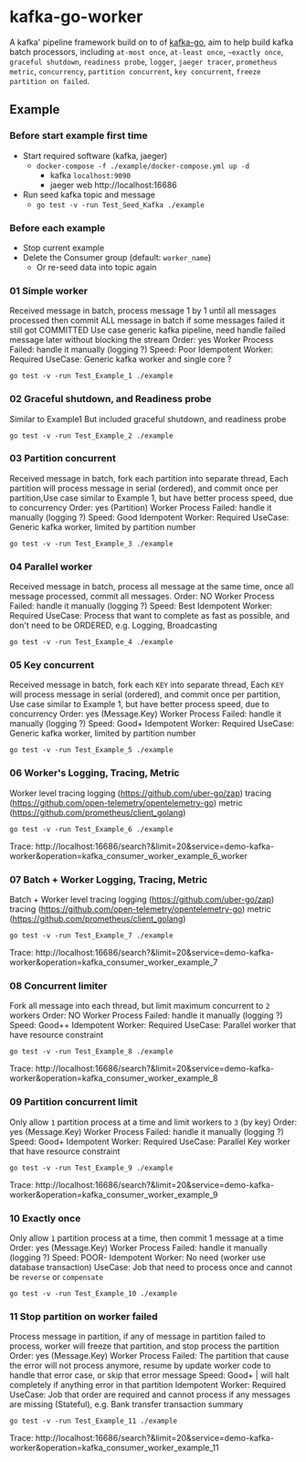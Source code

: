 
# kafka-go-worker

A kafka' pipeline framework build on to of [kafka-go](https://github.com/segmentio/kafka-go), aim to help build kafka batch processors, including `at-most once`, `at-least once`, `~exactly once`, `graceful shutdown`, `readiness probe`, `logger`, `jaeger tracer`, `prometheus metric`, `concurrency`, `partition concurrent`, `key concurrent`, `freeze partition on failed`.

## Example

### Before start example first time
- Start required software (kafka, jaeger)
    - `docker-compose -f ./example/docker-compose.yml up -d`
        - kafka `localhost:9090`
        - jaeger web http://localhost:16686
- Run seed kafka topic and message
    - `go test -v -run Test_Seed_Kafka ./example`

### Before each example
- Stop current example
- Delete the Consumer group (default: `worker_name`)
  - Or re-seed data into topic again


### 01 Simple worker
Received message in batch, process message 1 by 1 until all messages processed then commit ALL message in batch if some messages failed it still got COMMITTED Use case generic kafka pipeline, need handle failed message later without blocking the stream
Order: yes
Worker Process Failed: handle it manually (logging ?)
Speed: Poor
Idempotent Worker: Required
UseCase: Generic kafka worker and single core ?

`go test -v -run Test_Example_1 ./example`

### 02 Graceful shutdown, and Readiness probe
Similar to Example1 But included graceful shutdown, and readiness probe

`go test -v -run Test_Example_2 ./example`

### 03 Partition concurrent
Received message in batch, fork each partition into separate thread, Each partition will process message in serial (ordered), and commit once per partition,Use case similar to Example 1, but have better process speed, due to concurrency
Order: yes (Partition)
Worker Process Failed: handle it manually (logging ?)
Speed: Good
Idempotent Worker: Required
UseCase: Generic kafka worker, limited by partition number

`go test -v -run Test_Example_3 ./example`

### 04 Parallel worker
Received message in batch, process all message at the same time, once all message processed, commit all messages.
Order: NO
Worker Process Failed: handle it manually (logging ?)
Speed: Best
Idempotent Worker: Required
UseCase: Process that want to complete as fast as possible, and don't need to be ORDERED, e.g. Logging, Broadcasting

`go test -v -run Test_Example_4 ./example`

### 05 Key concurrent
Received message in batch, fork each `KEY` into separate thread, Each `KEY` will process message in serial (ordered), and commit once per partition, Use case similar to Example 1, but have better process speed, due to concurrency
Order: yes (Message.Key)
Worker Process Failed: handle it manually (logging ?)
Speed: Good+
Idempotent Worker: Required
UseCase: Generic kafka worker, limited by partition number

`go test -v -run Test_Example_5 ./example`

### 06 Worker's Logging, Tracing, Metric
Worker level tracing
logging (https://github.com/uber-go/zap)
tracing (https://github.com/open-telemetry/opentelemetry-go)
metric (https://github.com/prometheus/client_golang)

`go test -v -run Test_Example_6 ./example`

Trace: http://localhost:16686/search?&limit=20&service=demo-kafka-worker&operation=kafka_consumer_worker_example_6_worker

### 07 Batch + Worker Logging, Tracing, Metric
Batch + Worker level tracing
logging (https://github.com/uber-go/zap)
tracing (https://github.com/open-telemetry/opentelemetry-go)
metric (https://github.com/prometheus/client_golang)

`go test -v -run Test_Example_7 ./example`

Trace: http://localhost:16686/search?&limit=20&service=demo-kafka-worker&operation=kafka_consumer_worker_example_7

### 08 Concurrent limiter
Fork all message into each thread, but limit maximum concurrent to `2` workers
Order: NO
Worker Process Failed: handle it manually (logging ?)
Speed: Good++
Idempotent Worker: Required
UseCase: Parallel worker that have resource constraint

`go test -v -run Test_Example_8 ./example`

Trace: http://localhost:16686/search?&limit=20&service=demo-kafka-worker&operation=kafka_consumer_worker_example_8

### 09 Partition concurrent limit
Only allow `1` partition process at a time and limit workers to `3` (by key)
Order: yes (Message.Key)
Worker Process Failed: handle it manually (logging ?)
Speed: Good+
Idempotent Worker: Required
UseCase: Parallel Key worker that have resource constraint

`go test -v -run Test_Example_9 ./example`

Trace: http://localhost:16686/search?&limit=20&service=demo-kafka-worker&operation=kafka_consumer_worker_example_9

### 10 Exactly once
Only allow `1` partition process at a time, then commit 1 message at a time
Order: yes (Message.Key)
Worker Process Failed: handle it manually (logging ?)
Speed: POOR-
Idempotent Worker: No need (worker use database transaction)
UseCase: Job that need to process once and cannot be `reverse` or `compensate`

`go test -v -run Test_Example_10 ./example`


### 11 Stop partition on worker failed
Process message in partition, if any of message in partition failed to process, worker will freeze that partition, and stop process the partition
Order: yes (Message.Key)
Worker Process Failed: The partition that cause the error will not process anymore, resume by update worker code to handle that error case, or skip that error message
Speed: Good+ | will halt completely if anything error in that partition
Idempotent Worker: Required
UseCase: Job that order are required and cannot process if any messages are missing (Stateful), e.g. Bank transfer transaction summary

`go test -v -run Test_Example_11 ./example`

Trace: http://localhost:16686/search?&limit=20&service=demo-kafka-worker&operation=kafka_consumer_worker_example_11